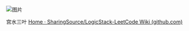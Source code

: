 ![图片](https://pictures.xiaxuyang.com/img/640)

宫水三叶 [Home · SharingSource/LogicStack-LeetCode Wiki (github.com)](https://github.com/SharingSource/LogicStack-LeetCode/wiki)
